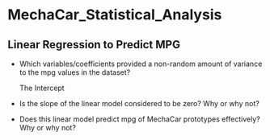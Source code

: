 # MechaCar_Statistical_Analysis

## Linear Regression to Predict MPG

  * Which variables/coefficients provided a non-random amount of variance to the mpg values in the dataset? 

      The Intercept
 
 
  * Is the slope of the linear model considered to be zero? Why or why not?

      

  * Does this linear model predict mpg of MechaCar prototypes effectively? Why or why not?
